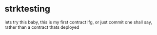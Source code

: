 # strktesting
lets try this baby, this is my first contract lfg, or just commit one shall say, rather than a contract thats deployed
